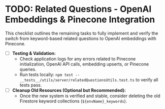# TODO: Related Questions - OpenAI Embeddings & Pinecone Integration

This checklist outlines the remaining tasks to fully implement and verify the switch from keyword-based related questions to OpenAI embeddings with Pinecone.

- [ ] **Testing & Validation:**
  - Check application logs for any errors related to Pinecone initialization, OpenAI API calls, embedding upserts, or Pinecone queries.
  - Run tests locally: `npm test -- __tests__/utils/server/relatedQuestionsUtils.test.ts` to verify all tests pass.
- [ ] **Cleanup Old Resources (Optional but Recommended):**
  - Once the new system is verified and stable, consider deleting the old Firestore keyword collections (`${envName}_keywords`).

